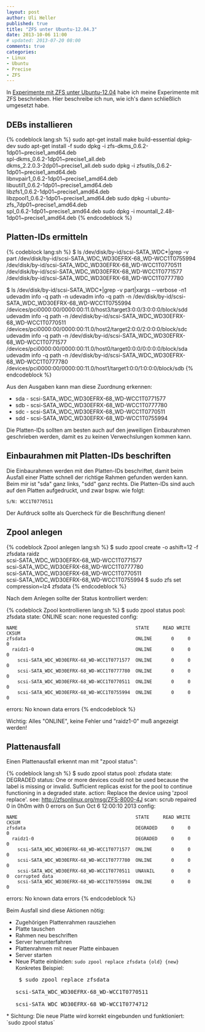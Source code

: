 ```yaml
---
layout: post
author: Uli Heller
published: true
title: "ZFS unter Ubuntu-12.04.3"
date: 2013-10-06 11:00
# updated: 2013-07-20 08:00
comments: true
categories:
- Linux
- Ubuntu
- Precise
- ZFS
---
```


In [Experimente mit ZFS unter Ubuntu-12.04](/blog/2013/07/12/zfs) habe ich meine Experimente mit ZFS beschrieben.
Hier beschreibe ich nun, wie ich's dann schließlich umgesetzt habe.

## DEBs installieren

{% codeblock lang:sh %}
sudo apt-get install make build-essential dpkg-dev
sudo apt-get install -f
sudo dpkg -i zfs-dkms_0.6.2-1dp01~precise1_amd64.deb \
  spl-dkms_0.6.2-1dp01~precise1_all.deb              \
  dkms_2.2.0.3-2dp01~precise1_all.deb
sudo dpkg -i zfsutils_0.6.2-1dp01~precise1_amd64.deb \
  libnvpair1_0.6.2-1dp01~precise1_amd64.deb          \
  libuutil1_0.6.2-1dp01~precise1_amd64.deb           \
  libzfs1_0.6.2-1dp01~precise1_amd64.deb             \
  libzpool1_0.6.2-1dp01~precise1_amd64.deb
sudo dpkg -i ubuntu-zfs_7dp01~precise1_amd64.deb     \
  spl_0.6.2-1dp01~precise1_amd64.deb
sudo dpkg -i mountall_2.48-1dp01~precise1_amd64.deb
{% endcodeblock %}

## Platten-IDs ermitteln

{% codeblock lang:sh %}
$ ls /dev/disk/by-id/scsi-SATA_WDC*|grep -v part
/dev/disk/by-id/scsi-SATA_WDC_WD30EFRX-68_WD-WCC1T0755994
/dev/disk/by-id/scsi-SATA_WDC_WD30EFRX-68_WD-WCC1T0770511
/dev/disk/by-id/scsi-SATA_WDC_WD30EFRX-68_WD-WCC1T0771577
/dev/disk/by-id/scsi-SATA_WDC_WD30EFRX-68_WD-WCC1T0777780

$ ls /dev/disk/by-id/scsi-SATA_WDC*|grep -v part|xargs --verbose -n1 udevadm info -q path -n
udevadm info -q path -n /dev/disk/by-id/scsi-SATA_WDC_WD30EFRX-68_WD-WCC1T0755994 
/devices/pci0000:00/0000:00:11.0/host3/target3:0:0/3:0:0:0/block/sdd
udevadm info -q path -n /dev/disk/by-id/scsi-SATA_WDC_WD30EFRX-68_WD-WCC1T0770511 
/devices/pci0000:00/0000:00:11.0/host2/target2:0:0/2:0:0:0/block/sdc
udevadm info -q path -n /dev/disk/by-id/scsi-SATA_WDC_WD30EFRX-68_WD-WCC1T0771577 
/devices/pci0000:00/0000:00:11.0/host0/target0:0:0/0:0:0:0/block/sda
udevadm info -q path -n /dev/disk/by-id/scsi-SATA_WDC_WD30EFRX-68_WD-WCC1T0777780 
/devices/pci0000:00/0000:00:11.0/host1/target1:0:0/1:0:0:0/block/sdb
{% endcodeblock %}

Aus den Ausgaben kann man diese Zuordnung erkennen:

* sda - scsi-SATA_WDC_WD30EFRX-68_WD-WCC1T0771577
* sdb - scsi-SATA_WDC_WD30EFRX-68_WD-WCC1T0777780
* sdc - scsi-SATA_WDC_WD30EFRX-68_WD-WCC1T0770511
* sdd - scsi-SATA_WDC_WD30EFRX-68_WD-WCC1T0755994

Die Platten-IDs sollten am besten auch auf den jeweiligen Einbaurahmen geschrieben
werden, damit es zu keinen Verwechslungen kommen kann.

## Einbaurahmen mit Platten-IDs beschriften

Die Einbaurahmen werden mit den Platten-IDs beschriftet, damit
beim Ausfall einer Platte schnell der richtige Rahmen gefunden werden kann.
Beim mir ist "sda" ganz links, "sdd" ganz rechts. Die Platten-IDs sind
auch auf den Platten aufgedruckt, und zwar bspw. wie folgt:

    S/N: WCC1T0770511

Der Aufdruck sollte als Quercheck für die Beschriftung dienen!

## Zpool anlegen

{% codeblock Zpool anlegen lang:sh %}
$ sudo zpool create -o ashift=12 -f zfsdata raidz \
        scsi-SATA_WDC_WD30EFRX-68_WD-WCC1T0771577 \
        scsi-SATA_WDC_WD30EFRX-68_WD-WCC1T0777780 \
        scsi-SATA_WDC_WD30EFRX-68_WD-WCC1T0770511 \
        scsi-SATA_WDC_WD30EFRX-68_WD-WCC1T0755994
$ sudo zfs set compression=lz4 zfsdata
{% endcodeblock %}

Nach dem Anlegen sollte der Status kontrolliert werden:

{% codeblock Zpool kontrollieren lang:sh %}
$ sudo zpool status
  pool: zfsdata
 state: ONLINE
  scan: none requested
config:

	NAME                                           STATE     READ WRITE CKSUM
	zfsdata                                        ONLINE       0     0     0
	  raidz1-0                                     ONLINE       0     0     0
	    scsi-SATA_WDC_WD30EFRX-68_WD-WCC1T0771577  ONLINE       0     0     0
	    scsi-SATA_WDC_WD30EFRX-68_WD-WCC1T0777780  ONLINE       0     0     0
	    scsi-SATA_WDC_WD30EFRX-68_WD-WCC1T0770511  ONLINE       0     0     0
	    scsi-SATA_WDC_WD30EFRX-68_WD-WCC1T0755994  ONLINE       0     0     0

errors: No known data errors
{% endcodeblock %}

Wichtig: Alles "ONLINE", keine Fehler und "raidz1-0" muß angezeigt werden!

## Plattenausfall

Einen Plattenausfall erkennt man mit "zpool status":

{% codeblock lang:sh %}
$ sudo zpool status
  pool: zfsdata
 state: DEGRADED
status: One or more devices could not be used because the label is missing or
	invalid.  Sufficient replicas exist for the pool to continue
	functioning in a degraded state.
action: Replace the device using 'zpool replace'.
   see: http://zfsonlinux.org/msg/ZFS-8000-4J
  scan: scrub repaired 0 in 0h0m with 0 errors on Sun Oct  6 12:00:10 2013
config:

	NAME                                           STATE     READ WRITE CKSUM
	zfsdata                                        DEGRADED     0     0     0
	  raidz1-0                                     DEGRADED     0     0     0
	    scsi-SATA_WDC_WD30EFRX-68_WD-WCC1T0771577  ONLINE       0     0     0
	    scsi-SATA_WDC_WD30EFRX-68_WD-WCC1T0777780  ONLINE       0     0     0
	    scsi-SATA_WDC_WD30EFRX-68_WD-WCC1T0770511  UNAVAIL      0     0     0  corrupted data
	    scsi-SATA_WDC_WD30EFRX-68_WD-WCC1T0755994  ONLINE       0     0     0

errors: No known data errors
{% endcodeblock %}

Beim Ausfall sind diese Aktionen nötig:

* Zugehörigen Plattenrahmen rausziehen
* Platte tauschen
* Rahmen neu beschriften
* Server herunterfahren
* Plattenrahmen mit neuer Platte einbauen
* Server starten
* Neue Platte einbinden: `sudo zpool replace zfsdata {old} {new}`<br>
  Konkretes Beispiel:<pre>
$ sudo zpool replace zfsdata \
     scsi-SATA_WDC_WD30EFRX-68_WD-WCC1T0770511 \
     scsi-SATA_WDC_WD30EFRX-68_WD-WCC1T0774712
</pre>
* Sichtung: Die neue Platte wird korrekt eingebunden und funktioniert: `sudo zpool status`

